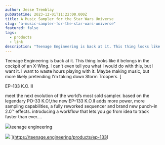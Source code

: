 ```yaml
---
author: Jesse Tremblay
pubDatetime: 2023-12-01T11:22:00.000Z
title: A Music Sampler for the Star Wars Universe
slug: "a-music-sampler-for-the-star-wars-universe"
featured: false
tags:
  - products
  - link
description: "Teenage Engineering is back at it. This thing looks like it belongs in the cockpit of an X-Wing. I can't even tell you what I would do with this, but I want it. I want to waste hours playing with it. Maybe making music, but more likely pretending I'm taking down Storm Troopers."
---
```


Teenage Engineering is back at it. This thing looks like it belongs in the cockpit of an X-Wing. I can't even tell you what I would do with this, but I want it. I want to waste hours playing with it. Maybe making music, but more likely pretending I'm taking down Storm Troopers.
[

EP–133 K.O. II

meet the next evolution of the world’s most sold sampler. based on the legendary PO-33 K.O!,the new EP–133 K.O.II adds more power, more sampling capabilities, a fully reworked sequencer and brand new punch-in 2.0™ effects. introducing a workflow that lets you go from idea to track faster than ever.…

![](https://teenage.engineering/favicon.ico)teenage engineering

![](https://teenage.engineering/_img/654e36ff255502e470bf1e53_1024.webp)
](https://teenage.engineering/products/ep-133)
